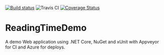 [![Build status](https://ci.appveyor.com/api/projects/status/44cra2w93iblljb1/branch/master?svg=true)](https://ci.appveyor.com/project/bas/readingtimedemo/branch/master) ![Travis CI](https://travis-ci.org/bas/ReadingTimeDemo.svg?branch=master) [![Coverage Status](https://coveralls.io/repos/github/bas/ReadingTimeDemo/badge.svg?branch=add-code-coverage)](https://coveralls.io/github/bas/ReadingTimeDemo?branch=master)
# ReadingTimeDemo
A demo Web application using .NET Core, NuGet and xUnit with Appveyor for CI and Azure for deploys.


